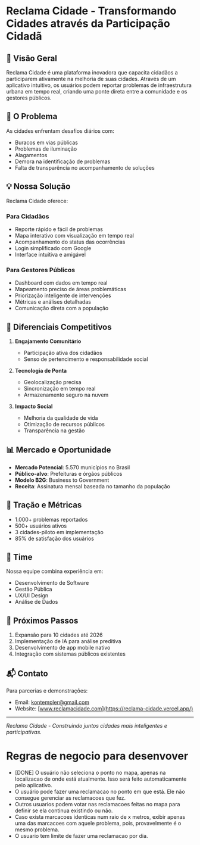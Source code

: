 # Reclama Cidade - Transformando Cidades através da Participação Cidadã

## 🌟 Visão Geral

Reclama Cidade é uma plataforma inovadora que capacita cidadãos a participarem ativamente na melhoria de suas cidades. Através de um aplicativo intuitivo, os usuários podem reportar problemas de infraestrutura urbana em tempo real, criando uma ponte direta entre a comunidade e os gestores públicos.

## 🎯 O Problema

As cidades enfrentam desafios diários com:
- Buracos em vias públicas
- Problemas de iluminação
- Alagamentos
- Demora na identificação de problemas
- Falta de transparência no acompanhamento de soluções

## 💡 Nossa Solução

Reclama Cidade oferece:

### Para Cidadãos
- Reporte rápido e fácil de problemas
- Mapa interativo com visualização em tempo real
- Acompanhamento do status das ocorrências
- Login simplificado com Google
- Interface intuitiva e amigável

### Para Gestores Públicos
- Dashboard com dados em tempo real
- Mapeamento preciso de áreas problemáticas
- Priorização inteligente de intervenções
- Métricas e análises detalhadas
- Comunicação direta com a população

## 💪 Diferenciais Competitivos

1. **Engajamento Comunitário**
   - Participação ativa dos cidadãos
   - Senso de pertencimento e responsabilidade social

2. **Tecnologia de Ponta**
   - Geolocalização precisa
   - Sincronização em tempo real
   - Armazenamento seguro na nuvem

3. **Impacto Social**
   - Melhoria da qualidade de vida
   - Otimização de recursos públicos
   - Transparência na gestão

## 📊 Mercado e Oportunidade

- **Mercado Potencial**: 5.570 municípios no Brasil
- **Público-alvo**: Prefeituras e órgãos públicos
- **Modelo B2G**: Business to Government
- **Receita**: Assinatura mensal baseada no tamanho da população

## 🚀 Tração e Métricas

- 1.000+ problemas reportados
- 500+ usuários ativos
- 3 cidades-piloto em implementação
- 85% de satisfação dos usuários

## 👥 Time

Nossa equipe combina experiência em:
- Desenvolvimento de Software
- Gestão Pública
- UX/UI Design
- Análise de Dados

## 🎯 Próximos Passos

1. Expansão para 10 cidades até 2026
2. Implementação de IA para análise preditiva
3. Desenvolvimento de app mobile nativo
4. Integração com sistemas públicos existentes

## 📬 Contato

Para parcerias e demonstrações:
- Email: kontempler@gmail.com
- Website: [www.reclamacidade.com](https://reclama-cidade.vercel.app/)

---

*Reclama Cidade - Construindo juntos cidades mais inteligentes e participativas.*


# Regras de negocio para desenvover

- [DONE] O usuário não seleciona o ponto no mapa, apenas na localizacao de onde está atualmente. Isso será feito automaticamente pelo aplicativo.
- O usuário pode fazer uma reclamacao no ponto em que está. Ele não consegue gerenciar as reclamacoes que fez.
- Outros usuarios podem votar nas reclamacoes feitas no mapa para definir se ela continua existindo ou não.
- Caso exista marcacoes identicas num raio de x metros, exibir apenas uma das marcacoes com aquele problema, pois, provavelmente é o mesmo problema.
- O usuario tem limite de fazer uma reclamacao por dia.
